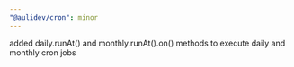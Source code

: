 ```yaml
---
"@aulidev/cron": minor
---
```


added daily.runAt() and monthly.runAt().on() methods to execute daily and monthly cron jobs
